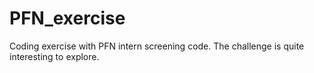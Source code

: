 # PFN_exercise
Coding exercise with PFN intern screening code. The challenge is quite interesting to explore.
